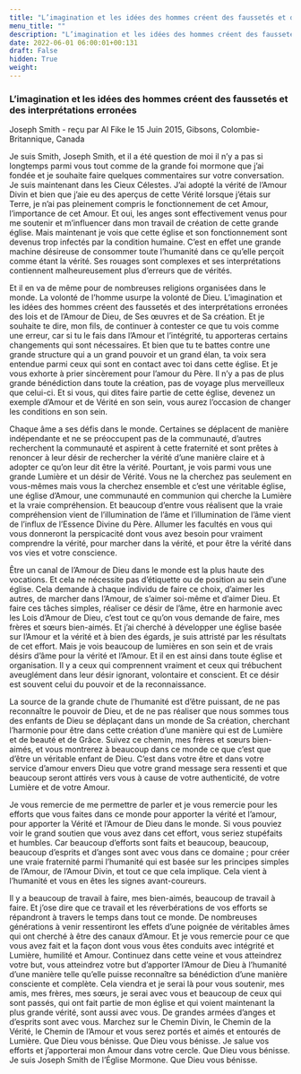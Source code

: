 ```yaml
---
title: "L’imagination et les idées des hommes créent des faussetés et des interprétations erronées"
menu_title: ""
description: "L’imagination et les idées des hommes créent des faussetés et des interprétations erronées"
date: 2022-06-01 06:00:01+00:131
draft: False
hidden: True
weight:
---
```

### L’imagination et les idées des hommes créent des faussetés et des interprétations erronées

Joseph Smith - reçu par Al Fike le 15 Juin 2015, Gibsons, Colombie-Britannique, Canada

Je suis Smith, Joseph Smith, et il a été question de moi il n’y a pas si longtemps parmi vous tout comme de la grande foi mormone que j’ai fondée et je souhaite faire quelques commentaires sur votre conversation. Je suis maintenant dans les Cieux Célestes. J’ai adopté la vérité de l’Amour Divin et bien que j’aie eu des aperçus de cette Vérité lorsque j’étais sur Terre, je n’ai pas pleinement compris le fonctionnement de cet Amour, l’importance de cet Amour. Et oui, les anges sont effectivement venus pour me soutenir et m’influencer dans mon travail de création de cette grande église. Mais maintenant je vois que cette église et son fonctionnement sont devenus trop infectés par la condition humaine. C’est en effet une grande machine désireuse de consommer toute l’humanité dans ce qu’elle perçoit comme étant la vérité. Ses rouages sont complexes et ses interprétations contiennent malheureusement plus d’erreurs que de vérités.

Et il en va de même pour de nombreuses religions organisées dans le monde. La volonté de l’homme usurpe la volonté de Dieu. L’imagination et les idées des hommes créent des faussetés et des interprétations erronées des lois et de l’Amour de Dieu, de Ses œuvres et de Sa création. Et je souhaite te dire, mon fils, de continuer à contester ce que tu vois comme une erreur, car si tu le fais dans l’Amour et l’intégrité, tu apporteras certains changements qui sont nécessaires. Et bien que tu te battes contre une grande structure qui a un grand pouvoir et un grand élan, ta voix sera entendue parmi ceux qui sont en contact avec toi dans cette église. Et je vous exhorte à prier sincèrement pour l’amour du Père. Il n’y a pas de plus grande bénédiction dans toute la création, pas de voyage plus merveilleux que celui-ci. Et si vous, qui dites faire partie de cette église, devenez un exemple d’Amour et de Vérité en son sein, vous aurez l’occasion de changer les conditions en son sein.

Chaque âme a ses défis dans le monde. Certaines se déplacent de manière indépendante et ne se préoccupent pas de la communauté, d’autres recherchent la communauté et aspirent à cette fraternité et sont prêtes à renoncer à leur désir de rechercher la vérité d’une manière claire et à adopter ce qu’on leur dit être la vérité. Pourtant, je vois parmi vous une grande Lumière et un désir de Vérité. Vous ne la cherchez pas seulement en vous-mêmes mais vous la cherchez ensemble et c’est une véritable église, une église d’Amour, une communauté en communion qui cherche la Lumière et la vraie compréhension. Et beaucoup d’entre vous réalisent que la vraie compréhension vient de l’illumination de l’âme et l’illumination de l’âme vient de l’influx de l’Essence Divine du Père. Allumer les facultés en vous qui vous donneront la perspicacité dont vous avez besoin pour vraiment comprendre la vérité, pour marcher dans la vérité, et pour être la vérité dans vos vies et votre conscience.

Être un canal de l’Amour de Dieu dans le monde est la plus haute des vocations. Et cela ne nécessite pas d’étiquette ou de position au sein d’une église. Cela demande à chaque individu de faire ce choix, d’aimer les autres, de marcher dans l’Amour, de s’aimer soi-même et d’aimer Dieu. Et faire ces tâches simples, réaliser ce désir de l’âme, être en harmonie avec les Lois d’Amour de Dieu, c’est tout ce qu’on vous demande de faire, mes frères et sœurs bien-aimés. Et j’ai cherché à développer une église basée sur l’Amour et la vérité et à bien des égards, je suis attristé par les résultats de cet effort. Mais je vois beaucoup de lumières en son sein et de vrais désirs d’âme pour la vérité et l’Amour. Et il en est ainsi dans toute église et organisation. Il y a ceux qui comprennent vraiment et ceux qui trébuchent aveuglément dans leur désir ignorant, volontaire et conscient. Et ce désir est souvent celui du pouvoir et de la reconnaissance.

La source de la grande chute de l’humanité est d’être puissant, de ne pas reconnaître le pouvoir de Dieu, et de ne pas réaliser que nous sommes tous des enfants de Dieu se déplaçant dans un monde de Sa création, cherchant l’harmonie pour être dans cette création d’une manière qui est de Lumière et de beauté et de Grâce. Suivez ce chemin, mes frères et sœurs bien-aimés, et vous montrerez à beaucoup dans ce monde ce que c’est que d’être un véritable enfant de Dieu. C’est dans votre être et dans votre service d’amour envers Dieu que votre grand message sera ressenti et que beaucoup seront attirés vers vous à cause de votre authenticité, de votre Lumière et de votre Amour.

Je vous remercie de me permettre de parler et je vous remercie pour les efforts que vous faites dans ce monde pour apporter la vérité et l’amour, pour apporter la Vérité et l’Amour de Dieu dans le monde. Si vous pouviez voir le grand soutien que vous avez dans cet effort, vous seriez stupéfaits et humbles. Car beaucoup d’efforts sont faits et beaucoup, beaucoup, beaucoup d’esprits et d’anges sont avec vous dans ce domaine ; pour créer une vraie fraternité parmi l’humanité qui est basée sur les principes simples de l’Amour, de l’Amour Divin, et tout ce que cela implique. Cela vient à l’humanité et vous en êtes les signes avant-coureurs.

Il y a beaucoup de travail à faire, mes bien-aimés, beaucoup de travail à faire. Et j’ose dire que ce travail et les réverbérations de vos efforts se répandront à travers le temps dans tout ce monde. De nombreuses générations à venir ressentiront les effets d’une poignée de véritables âmes qui ont cherché à être des canaux d’Amour. Et je vous remercie pour ce que vous avez fait et la façon dont vous vous êtes conduits avec intégrité et Lumière, humilité et Amour. Continuez dans cette veine et vous atteindrez votre but, vous atteindrez votre but d’apporter l’Amour de Dieu à l’humanité d’une manière telle qu’elle puisse reconnaître sa bénédiction d’une manière consciente et complète. Cela viendra et je serai là pour vous soutenir, mes amis, mes frères, mes sœurs, je serai avec vous et beaucoup de ceux qui sont passés, qui ont fait partie de mon église et qui voient maintenant la plus grande vérité, sont aussi avec vous. De grandes armées d’anges et d’esprits sont avec vous. Marchez sur le Chemin Divin, le Chemin de la Vérité, le Chemin de l’Amour et vous serez portés et aimés et entourés de Lumière. Que Dieu vous bénisse. Que Dieu vous bénisse. Je salue vos efforts et j’apporterai mon Amour dans votre cercle. Que Dieu vous bénisse. Je suis Joseph Smith de l’Église Mormone. Que Dieu vous bénisse.



